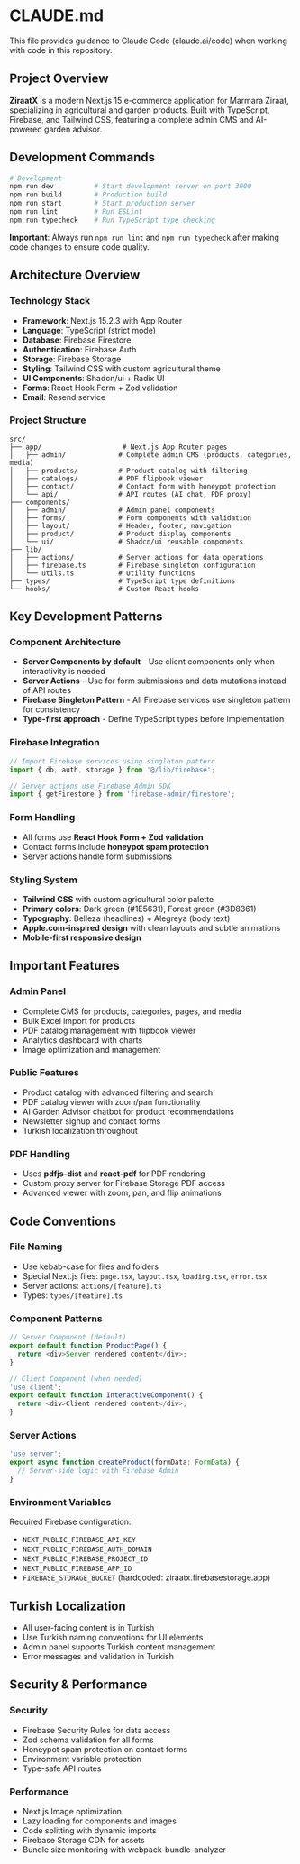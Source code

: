 # CLAUDE.md

This file provides guidance to Claude Code (claude.ai/code) when working with code in this repository.

## Project Overview

**ZiraatX** is a modern Next.js 15 e-commerce application for Marmara Ziraat, specializing in agricultural and garden products. Built with TypeScript, Firebase, and Tailwind CSS, featuring a complete admin CMS and AI-powered garden advisor.

## Development Commands

```bash
# Development
npm run dev          # Start development server on port 3000
npm run build        # Production build
npm run start        # Start production server
npm run lint         # Run ESLint
npm run typecheck    # Run TypeScript type checking
```

**Important**: Always run `npm run lint` and `npm run typecheck` after making code changes to ensure code quality.

## Architecture Overview

### Technology Stack
- **Framework**: Next.js 15.2.3 with App Router
- **Language**: TypeScript (strict mode)
- **Database**: Firebase Firestore
- **Authentication**: Firebase Auth
- **Storage**: Firebase Storage
- **Styling**: Tailwind CSS with custom agricultural theme
- **UI Components**: Shadcn/ui + Radix UI
- **Forms**: React Hook Form + Zod validation
- **Email**: Resend service

### Project Structure
```
src/
├── app/                    # Next.js App Router pages
│   ├── admin/             # Complete admin CMS (products, categories, media)
│   ├── products/          # Product catalog with filtering
│   ├── catalogs/          # PDF flipbook viewer
│   ├── contact/           # Contact form with honeypot protection
│   └── api/               # API routes (AI chat, PDF proxy)
├── components/
│   ├── admin/             # Admin panel components
│   ├── forms/             # Form components with validation
│   ├── layout/            # Header, footer, navigation
│   ├── product/           # Product display components
│   └── ui/                # Shadcn/ui reusable components
├── lib/
│   ├── actions/           # Server actions for data operations
│   ├── firebase.ts        # Firebase singleton configuration
│   └── utils.ts           # Utility functions
├── types/                 # TypeScript type definitions
└── hooks/                 # Custom React hooks
```

## Key Development Patterns

### Component Architecture
- **Server Components by default** - Use client components only when interactivity is needed
- **Server Actions** - Use for form submissions and data mutations instead of API routes
- **Firebase Singleton Pattern** - All Firebase services use singleton pattern for consistency
- **Type-first approach** - Define TypeScript types before implementation

### Firebase Integration
```typescript
// Import Firebase services using singleton pattern
import { db, auth, storage } from '@/lib/firebase';

// Server actions use Firebase Admin SDK
import { getFirestore } from 'firebase-admin/firestore';
```

### Form Handling
- All forms use **React Hook Form + Zod validation**
- Contact forms include **honeypot spam protection**
- Server actions handle form submissions

### Styling System
- **Tailwind CSS** with custom agricultural color palette
- **Primary colors**: Dark green (#1E5631), Forest green (#3D8361)
- **Typography**: Belleza (headlines) + Alegreya (body text)
- **Apple.com-inspired design** with clean layouts and subtle animations
- **Mobile-first responsive design**

## Important Features

### Admin Panel
- Complete CMS for products, categories, pages, and media
- Bulk Excel import for products
- PDF catalog management with flipbook viewer
- Analytics dashboard with charts
- Image optimization and management

### Public Features  
- Product catalog with advanced filtering and search
- PDF catalog viewer with zoom/pan functionality
- AI Garden Advisor chatbot for product recommendations
- Newsletter signup and contact forms
- Turkish localization throughout

### PDF Handling
- Uses **pdfjs-dist** and **react-pdf** for PDF rendering
- Custom proxy server for Firebase Storage PDF access
- Advanced viewer with zoom, pan, and flip animations

## Code Conventions

### File Naming
- Use kebab-case for files and folders
- Special Next.js files: `page.tsx`, `layout.tsx`, `loading.tsx`, `error.tsx`
- Server actions: `actions/[feature].ts`
- Types: `types/[feature].ts`

### Component Patterns
```typescript
// Server Component (default)
export default function ProductPage() {
  return <div>Server rendered content</div>;
}

// Client Component (when needed)
'use client';
export default function InteractiveComponent() {
  return <div>Client rendered content</div>;
}
```

### Server Actions
```typescript
'use server';
export async function createProduct(formData: FormData) {
  // Server-side logic with Firebase Admin
}
```

### Environment Variables
Required Firebase configuration:
- `NEXT_PUBLIC_FIREBASE_API_KEY`
- `NEXT_PUBLIC_FIREBASE_AUTH_DOMAIN`  
- `NEXT_PUBLIC_FIREBASE_PROJECT_ID`
- `NEXT_PUBLIC_FIREBASE_APP_ID`
- `FIREBASE_STORAGE_BUCKET` (hardcoded: ziraatx.firebasestorage.app)

## Turkish Localization

- All user-facing content is in Turkish
- Use Turkish naming conventions for UI elements
- Admin panel supports Turkish content management
- Error messages and validation in Turkish

## Security & Performance

### Security
- Firebase Security Rules for data access
- Zod schema validation for all forms
- Honeypot spam protection on contact forms
- Environment variable protection
- Type-safe API routes

### Performance
- Next.js Image optimization
- Lazy loading for components and images
- Code splitting with dynamic imports
- Firebase Storage CDN for assets
- Bundle size monitoring with webpack-bundle-analyzer